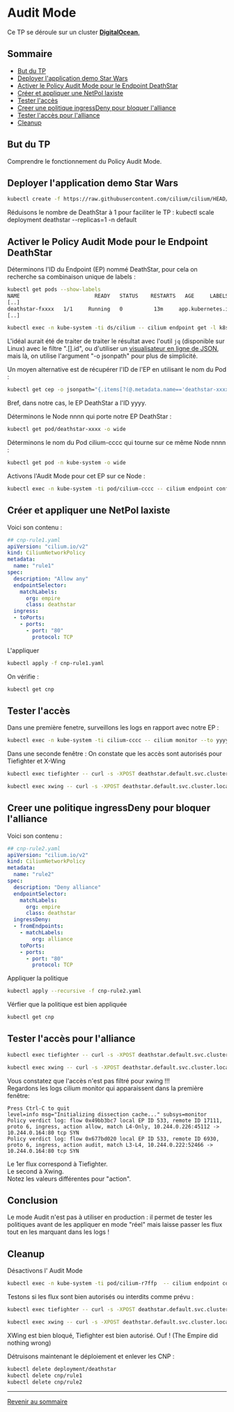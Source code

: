 # Audit Mode

Ce TP se déroule sur un cluster <ins>**DigitalOcean**<ins>.

## Sommaire

* [But du TP](#but-du-tp)
* [Deployer l'application demo Star Wars](#deployer-lapplication-demo-star-wars)
* [Activer le Policy Audit Mode pour le Endpoint DeathStar](#activer-le-policy-audit-mode-pour-le-endpoint-deathstar)
* [Créer et appliquer une NetPol laxiste](#créer-et-appliquer-une-netpol-laxiste)
* [Tester l'accès](#tester-laccès)
* [Creer une politique ingressDeny pour bloquer l'alliance](#creer-une-politique-ingressdeny-pour-bloquer-lalliance)
* [Tester l'accès pour l'alliance](#tester-laccès-pour-lalliance)
* [Cleanup](#cleanup)

## But du TP

Comprendre le fonctionnement du Policy Audit Mode.

## Deployer l'application demo Star Wars

```bash
kubectl create -f https://raw.githubusercontent.com/cilium/cilium/HEAD/examples/minikube/http-sw-app.yaml -n default
```

Réduisons le nombre de DeathStar à 1 pour faciliter le TP :
kubectl scale deployment deathstar --replicas=1 -n default

## Activer le Policy Audit Mode pour le Endpoint DeathStar

Déterminons l'ID du Endpoint (EP) nommé DeathStar, pour cela on recherche sa combinaison unique de labels :

```bash
kubectl get pods --show-labels
NAME                        READY   STATUS    RESTARTS   AGE     LABELS
[..]
deathstar-fxxxx   1/1     Running   0          13m     app.kubernetes.io/name=deathstar,class=deathstar,org=empire,pod-template-hash=f694cf746
[..]
```

```bash
kubectl exec -n kube-system -ti ds/cilium -- cilium endpoint get -l k8s:class=deathstar,k8s:org=empire -o jsonpath={[].id}
```

L'idéal aurait été de traiter de traiter le résultat avec l'outil `jq` (disponible sur Linux) avec le filtre ".[].id", ou d'utiliser un [visualisateur en ligne de JSON](http://jsonviewer.stack.hu/), mais là, on utilise l'argument "-o jsonpath" pour plus de simplicité.

Un moyen alternative est de récupérer l'ID de l'EP en utilisant le nom du Pod :

```bash
kubectl get cep -o jsonpath="{.items[?(@.metadata.name=='deathstar-xxxx')].status.id}"
```

Bref, dans notre cas, le EP DeathStar a l'ID yyyy.

Déterminons le Node nnnn qui porte notre EP DeathStar :

```bash
kubectl get pod/deathstar-xxxx -o wide
```

Déterminons le nom du Pod cilium-cccc qui tourne sur ce même Node nnnn :

```bash
kubectl get pod -n kube-system -o wide 
```

Activons l'Audit Mode pour cet EP sur ce Node :

```bash
kubectl exec -n kube-system -ti pod/cilium-cccc -- cilium endpoint config yyyy PolicyAuditMode=Enabled
```

## Créer et appliquer une NetPol laxiste

Voici son contenu :

```yaml
## cnp-rule1.yaml
apiVersion: "cilium.io/v2"
kind: CiliumNetworkPolicy
metadata:
  name: "rule1"
spec:
  description: "Allow any"
  endpointSelector:
    matchLabels:
      org: empire
      class: deathstar
  ingress:
  - toPorts:
    - ports:
      - port: "80"
        protocol: TCP
```

L'appliquer

```bash
kubectl apply -f cnp-rule1.yaml
```

On vérifie :

```bash
kubectl get cnp
```

## Tester l'accès

Dans une première fenetre, surveillons les logs en rapport avec notre EP :

```bash
kubectl exec -n kube-system -ti cilium-cccc -- cilium monitor --to yyyy -t policy-verdict
```

Dans une seconde fenêtre : On constate que les accès sont autorisés pour Tiefighter et X-Wing

```bash
kubectl exec tiefighter -- curl -s -XPOST deathstar.default.svc.cluster.local/v1/request-landing
```

```bash
kubectl exec xwing -- curl -s -XPOST deathstar.default.svc.cluster.local/v1/request-landing
```

## Creer une politique ingressDeny pour bloquer l'alliance

Voici son contenu :

```yaml
## cnp-rule2.yaml
apiVersion: "cilium.io/v2"
kind: CiliumNetworkPolicy
metadata:
  name: "rule2"
spec:
  description: "Deny alliance"
  endpointSelector:
    matchLabels:
      org: empire
      class: deathstar
  ingressDeny:
  - fromEndpoints:
    - matchLabels:
        org: alliance
    toPorts:
    - ports:
      - port: "80"
        protocol: TCP
```

Appliquer la politique

```bash
kubectl apply --recursive -f cnp-rule2.yaml
```

Vérfier que la politique est bien appliquée

```bash
kubectl get cnp  
```

## Tester l'accès pour l'alliance

```bash
kubectl exec tiefighter -- curl -s -XPOST deathstar.default.svc.cluster.local/v1/request-landing
```

```bash
kubectl exec xwing -- curl -s -XPOST deathstar.default.svc.cluster.local/v1/request-landing
```

Vous constatez que l'accès n'est pas filtré pour xwing !!!  
Regardons les logs cilium monitor qui apparaissent dans la première fenêtre:  
```
Press Ctrl-C to quit  
level=info msg="Initializing dissection cache..." subsys=monitor 
Policy verdict log: flow 0x49bb3bc7 local EP ID 533, remote ID 17111, proto 6, ingress, action allow, match L4-Only, 10.244.0.226:45112 -> 10.244.0.164:80 tcp SYN  
Policy verdict log: flow 0x677bd020 local EP ID 533, remote ID 6930, proto 6, ingress, action audit, match L3-L4, 10.244.0.222:52466 -> 10.244.0.164:80 tcp SYN  
```

Le 1er flux correspond à Tiefighter.  
Le second à Xwing.  
Notez les valeurs différentes pour "action".

## Conclusion

Le mode Audit n'est pas à utiliser en production : il permet de tester les politiques avant de les appliquer en mode "réel" mais laisse passer les flux tout en les marquant dans les logs !

## Cleanup

Désactivons l' Audit Mode

```bash
kubectl exec -n kube-system -ti pod/cilium-r7ffp  -- cilium endpoint config 533 PolicyAuditMode=Disabled
```

Testons si les flux sont bien autorisés ou interdits comme prévu :

```bash
kubectl exec tiefighter -- curl -s -XPOST deathstar.default.svc.cluster.local/v1/request-landing
```

```bash
kubectl exec xwing -- curl -s -XPOST deathstar.default.svc.cluster.local/v1/request-landing
```

XWing est bien bloqué, Tiefighter est bien autorisé. Ouf ! (The Empire did nothing wrong)

Détruisons maintenant le déploiement et enlever les CNP :

```bash
kubectl delete deployment/deathstar 
kubectl delete cnp/rule1
kubectl delete cnp/rule2
```

---

[Revenir au sommaire](../README.md)
